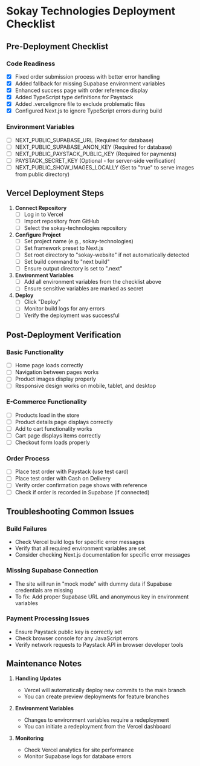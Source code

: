 # Sokay Technologies Deployment Checklist

## Pre-Deployment Checklist

### Code Readiness
- [x] Fixed order submission process with better error handling
- [x] Added fallback for missing Supabase environment variables
- [x] Enhanced success page with order reference display
- [x] Added TypeScript type definitions for Paystack
- [x] Added .vercelignore file to exclude problematic files
- [x] Configured Next.js to ignore TypeScript errors during build

### Environment Variables
- [ ] NEXT_PUBLIC_SUPABASE_URL (Required for database)
- [ ] NEXT_PUBLIC_SUPABASE_ANON_KEY (Required for database)
- [ ] NEXT_PUBLIC_PAYSTACK_PUBLIC_KEY (Required for payments)
- [ ] PAYSTACK_SECRET_KEY (Optional - for server-side verification)
- [ ] NEXT_PUBLIC_SHOW_IMAGES_LOCALLY (Set to "true" to serve images from public directory)

## Vercel Deployment Steps

1. **Connect Repository**
   - [ ] Log in to Vercel
   - [ ] Import repository from GitHub
   - [ ] Select the sokay-technologies repository

2. **Configure Project**
   - [ ] Set project name (e.g., sokay-technologies)
   - [ ] Set framework preset to Next.js
   - [ ] Set root directory to "sokay-website" if not automatically detected
   - [ ] Set build command to "next build"
   - [ ] Ensure output directory is set to ".next"

3. **Environment Variables**
   - [ ] Add all environment variables from the checklist above
   - [ ] Ensure sensitive variables are marked as secret

4. **Deploy**
   - [ ] Click "Deploy"
   - [ ] Monitor build logs for any errors
   - [ ] Verify the deployment was successful

## Post-Deployment Verification

### Basic Functionality
- [ ] Home page loads correctly
- [ ] Navigation between pages works
- [ ] Product images display properly
- [ ] Responsive design works on mobile, tablet, and desktop

### E-Commerce Functionality
- [ ] Products load in the store
- [ ] Product details page displays correctly
- [ ] Add to cart functionality works
- [ ] Cart page displays items correctly
- [ ] Checkout form loads properly

### Order Process
- [ ] Place test order with Paystack (use test card)
- [ ] Place test order with Cash on Delivery
- [ ] Verify order confirmation page shows with reference
- [ ] Check if order is recorded in Supabase (if connected)

## Troubleshooting Common Issues

### Build Failures
- Check Vercel build logs for specific error messages
- Verify that all required environment variables are set
- Consider checking Next.js documentation for specific error messages

### Missing Supabase Connection
- The site will run in "mock mode" with dummy data if Supabase credentials are missing
- To fix: Add proper Supabase URL and anonymous key in environment variables

### Payment Processing Issues
- Ensure Paystack public key is correctly set
- Check browser console for any JavaScript errors
- Verify network requests to Paystack API in browser developer tools

## Maintenance Notes

1. **Handling Updates**
   - Vercel will automatically deploy new commits to the main branch
   - You can create preview deployments for feature branches

2. **Environment Variables**
   - Changes to environment variables require a redeployment
   - You can initiate a redeployment from the Vercel dashboard

3. **Monitoring**
   - Check Vercel analytics for site performance
   - Monitor Supabase logs for database errors 